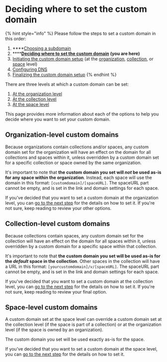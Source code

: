 # Deciding where to set the custom domain

{% hint style="info" %}
Please follow the steps to set a custom domain in this order:

1. ****[Choosing a subdomain](choose.md)
2. ****[**Deciding where to set the custom domain**](location.md) **(you are here)**
3. [Initiating the custom domain setup](initiate/) (at the [organization](initiate/organization-level-custom-domain.md), [collection](initiate/collection-level-custom-domain.md), or [space](initiate/space-level-custom-domain.md) level)
4. [Configuring DNS](configure-dns.md)
5. [Finalizing the custom domain setup](finalize.md)
{% endhint %}

There are three levels at which a custom domain can be set:

1. [At the organization level](location.md#organization-level-custom-domains)
2. [At the collection level](location.md#collection-level-custom-domains)
3. [At the space level](location.md#space-level-custom-domains)

This page provides more information about each of the options to help you decide where you want to set your custom domain.

## Organization-level custom domains

Because organizations contain collections and/or spaces, any custom domain set for the organization will have an effect on the domain for all collections and spaces within it, unless overridden by a custom domain set for a specific collection or space owned by the same organization.

It's important to note that **the custom domain you set will **_**not**_** be used as-is for any space within the organization**. Instead, each space will use the domain in this format: `[customdomain]/[spaceURL]`. The spaceURL part cannot be empty, and is set in the link and domain settings for each space.

If you've decided that you want to set a custom domain at the organization level, you can [go to the next step](initiate/) for the details on how to set it. If you're not sure, keep reading to review your other options.

## Collection-level custom domains

Because collections contain spaces, any custom domain set for the collection will have an effect on the domain for all spaces within it, unless overridden by a custom domain for a specific space within that collection.

It's important to note that **the custom domain you set will be used as-is for the **_**default**_** space in the collection**. Other spaces in the collection will have a URL in this format: `[yourcustomdomain]/v/[spaceURL]`. The spaceURL part cannot be empty, and is set in the link and domain settings for each space.

If you've decided that you want to set a custom domain at the collection level, you can [go to the next step](initiate/) for the details on how to set it. If you're not sure, keep reading to review your final option.

## Space-level custom domains

A custom domain set at the space level can override a custom domain set at the collection level (if the space is part of a collection) or at the organization level (if the space is owned by an organization).

The custom domain you set will be used exactly as-is for the space.

If you've decided that you want to set a custom domain at the space level, you can [go to the next step](initiate/) for the details on how to set it.
